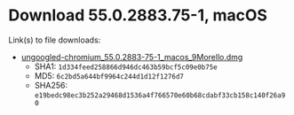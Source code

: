 # Download 55.0.2883.75-1, macOS

Link(s) to file downloads:

* [ungoogled-chromium_55.0.2883-75-1_macos_9Morello.dmg](https://github.com/Eloston/ungoogled-chromium/releases/download/55.0.2883.75-1/ungoogled-chromium_55.0.2883-75-1_macos_9Morello.dmg)
    * SHA1: `1d334feed258866d946dc463b59bcf5c09e0b75e`
    * MD5: `6c2bd5a644bf9964c244d1d12f1276d7`
    * SHA256: `e19bedc98ec3b252a29468d1536a4f766570e60b68cdabf33cb158c140f26a90`
